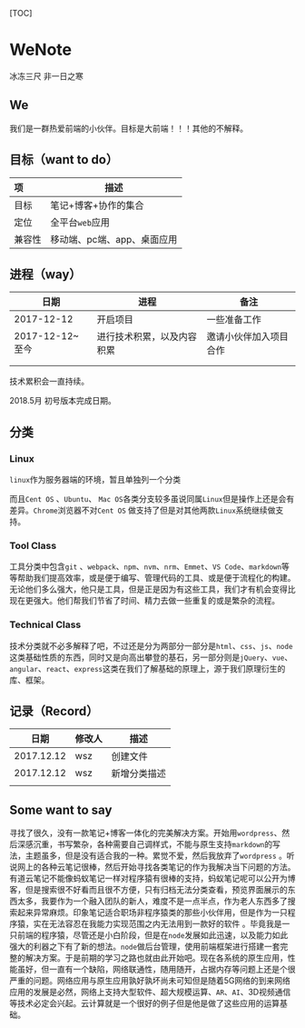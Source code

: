 [TOC]

# WeNote

冰冻三尺 非一日之寒

## We

我们是一群热爱前端的小伙伴。目标是大前端！！！其他的不解释。



## 目标（want to do）

| 项    | 描述               |
| :--- | ---------------- |
| 目标   | 笔记+博客+协作的集合      |
| 定位   | 全平台`web`应用       |
| 兼容性  | 移动端、pc端、app、桌面应用 |



## 进程（way）

| 日期            | 进程            | 备注          |
| ------------- | ------------- | ----------- |
| 2017-12-12    | 开启项目          | 一些准备工作      |
| 2017-12-12~至今 | 进行技术积累，以及内容积累 | 邀请小伙伴加入项目合作 |
|               |               |             |
|               |               |             |

技术累积会一直持续。

2018.5月 初号版本完成日期。



## 分类

### Linux

`linux`作为服务器端的环境，暂且单独列一个分类

而且`Cent OS` 、`Ubuntu`、 `Mac OS`各类分支较多虽说同属`Linux`但是操作上还是会有差异。`Chrome`浏览器不对`Cent OS` 做支持了但是对其他两款`Linux`系统继续做支持。

### Tool Class

工具分类中包含`git` 、`webpack`、`npm`、`nvm`、`nrm`、`Emmet`、`VS Code`、`markdown`等等帮助我们提高效率，或是便于编写、管理代码的工具、或是便于流程化的构建。无论他们多么强大，他只是工具，但是正是因为有这些工具，我们才有机会变得比现在更强大。他们帮我们节省了时间、精力去做一些重复的或是繁杂的流程。

### Technical Class

技术分类就不必多解释了吧，不过还是分为两部分一部分是`html`、`css`、`js`、`node`这类基础性质的东西，同时又是向高出攀登的基石，另一部分则是`jQuery`、`vue`、`angular`、`react`、`express`这类在我们了解基础的原理上，源于我们原理衍生的库、框架。



## 记录（Record）

| 日期         | 修改人  | 描述     |
| ---------- | ---- | ------ |
| 2017.12.12 | wsz  | 创建文件   |
| 2017.12.12 | wsz  | 新增分类描述 |
|            |      |        |



## Some want to say

寻找了很久，没有一款笔记+博客一体化的完美解决方案。开始用`wordpress`、然后深感沉重，书写繁杂，各种需要自己调样式，不能与原生支持`markdown`的写法，主题虽多，但是没有适合我的一种。累觉不爱，然后我放弃了`wordpress` 。听说网上的各种云笔记很棒，然后开始寻找各类笔记的作为我解决当下问题的方法。有道云笔记不能像蚂蚁笔记一样对程序猿有很棒的支持，蚂蚁笔记呢可以公开为博客，但是搜索很不好看而且很不方便，只有归档无法分类查看，预览界面展示的东西太多，我要作为一个融入团队的新人，难度不是一点半点，作为老人东西多了搜索起来异常麻烦。印象笔记适合职场非程序猿类的那些小伙伴用，但是作为一只程序猿，实在无法容忍在我能力实现范围之内无法用到一款好的软件 。毕竟我是一只前端的程序猿，尽管还是小白阶段，但是在`node`发展如此迅速，以及能力如此强大的利器之下有了新的想法。`node`做后台管理，使用前端框架进行搭建一套完整的解决方案。于是前期的学习之路也就由此开始吧。现在各系统的原生应用，性能虽好，但一直有一个缺陷，网络联通性，随用随开，占据内存等问题上还是个很严重的问题。网络应用与原生应用孰好孰坏尚未可知但是随着5G网络的到来网络应用的发展是必然，网络上支持大型软件、超大规模运算、`AR`、`AI`、3D视频通信等技术必定会兴起。云计算就是一个很好的例子但是他是做了这些应用的运算基础。